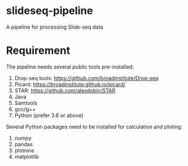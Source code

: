 # slideseq-pipeline
A pipeline for processing Slide-seq data

# Requirement

The pipeline needs several public tools pre-installed:
1) Drop-seq tools: https://github.com/broadinstitute/Drop-seq
2) Picard: https://broadinstitute.github.io/picard/
3) STAR: https://github.com/alexdobin/STAR
4) Java
5) Samtools
6) gcc/g++
7) Python (prefer 3.6 or above)

Several Python packages need to be installed for calculation and ploting:
1) numpy
2) pandas
3) plotnine
4) matplotlib
    
